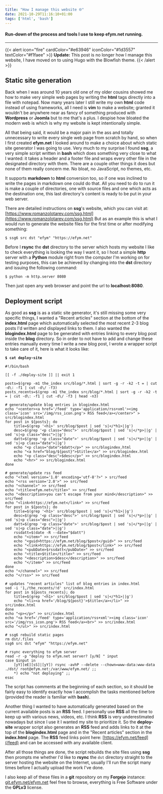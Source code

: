 ```yaml
---
title: "How I manage this website 🌐"
date: 2021-10-29T11:16:10+01:00
tags: ['html', 'bash']
---
```

#### Run-down of the process and tools I use to keep efym.net running.
* * *

{{< alert icon="fire" cardColor="#e63946" iconColor="#1d3557" textColor="#f1faee" >}}
**Update:** This post is no longer how I manage this website, I have moved on to using Hugo with the Blowfish theme.
{{< /alert >}}

## Static site generation

Back when I was around 10 years old one of my older cousins showed me how to make very simple web pages by writing the **html** tags directly into a file with notepad. Now many years later I still write my own **html** code instead of using frameworks, all I need is **vim** to make a website; granted it wouldn't be anywhere near as fancy of something produced with **Wordpress** or **Joomla** but to me that's a plus. I despise how bloated the modern web is which is why my website is kept intentionally simple.

All that being said, it would be a major pain in the ass and totally unnecessary to write every single web page from scratch by hand, so when I first created **efym.net** I looked around to make a choice about which static site generator I was going to use. Very much to my surprise I found **ssg**, a very simple script written in **bash** which does something very close to what I wanted: it takes a header and a footer file and wraps every other file in the designated directory with them. There are a couple other things it does but none of them really concern me. No bloat, no JavaScript, no themes, etc.

It supports **markdown** to **html** conversion too, so if one was inclined to write the pages in markdown one could do that. All you need to do to run it is make a couple of directories, one with source files and one which acts as the destination one, this last directory's content is ready to be put in your web server.

There are detailed instructions on **ssg**'s website, which you can visit at:
[https://www.romanzolotarev.com/ssg.html](https://www.romanzolotarev.com/ssg.html)
But as an example this is what I would run to generate the website files for the first time or after modifying something:

```
$ ssg6 src dst "efym" "https://efym.net"
```

Before I **rsync** the **dst** directory to the server which hosts my website I like to check everything is looking the way I want it, so I host a simple **http** server with a **Python** module right from the computer I'm working on for testing purposes, this can be achieved by changing into the **dst** directory and issuing the following command:

```
$ python -m http.server 8080
```

Then just open any web browser and point the url to **localhost:8080**.

## Deployment script

As good as **ssg** is as a static site generator, it's still missing some very specific things, I wanted a "Recent articles" section at the bottom of the **index.html** page which automatically selected the most recent 2-3 blog posts I'd written and displayed links to them. I also wanted the **blogindex.html** page to be generated with entries linking to every blog post inside the **blog** directory. So in order to not have to add and change these entries manually every time I write a new blog post, I wrote a wrapper script to take care of it, here is what it looks like:

**`$ cat deploy-site`**
```
#!/bin/bash

[[ -f ./deploy-site ]] || exit 1

posts=$(grep -m1 the_index src/blog/*.html | sort -g -r -k2 -t = | cut -d\: -f1 | cut -d\/ -f3)
posts_recents=$(grep -m1 the_index src/blog/*.html | sort -g -r -k2 -t = | cut -d\: -f1 | cut -d\/ -f3 | head -n3)

# generate/update blog entries in blogindex.html
echo "<center><a href='/feed' type='application/rss+xml'><img class='icon' src='/img/rss_icon.png'> RSS feed</a></center>" > src/blogindex.html
for post in ${posts}; do
	title=$(grep '<h1>' src/blog/$post | sed 's|</*h1>||g')
	desc=$(grep '<p class="desc">' src/blog/$post | sed 's|</*p>||g' | sed 's|<p class="desc">||g')
	datt=$(grep '<p class="date">' src/blog/$post | sed 's|</*p>||g' | sed 's|<p class="date">||g')
	echo "<p class="date">$datt</p>" >> src/blogindex.html
	echo "<a href="blog/${post}">$title</a>" >> src/blogindex.html
	echo "<p class="desc">$desc</p>" >> src/blogindex.html
	echo "<hr>" >> src/blogindex.html
done

# generate/update rss feed
echo "<?xml version='1.0' encoding='utf-8'?>" > src/feed
echo "<rss version='2.0'>" >> src/feed
echo "<channel>" >> src/feed
echo "<title>efym.net</title>" >> src/feed
echo "<description>you can't escape from your mind</description>" >> src/feed
echo "<link>https://efym.net</link>" >> src/feed
for post in ${posts}; do
	title=$(grep '<h1>' src/blog/$post | sed 's|</*h1>||g')
	desc=$(grep '<p class="desc">' src/blog/$post | sed 's|</*p>||g' | sed 's|<p class="desc">||g')
	datt=$(grep '<p class="date">' src/blog/$post | sed 's|</*p>||g' | sed 's|<p class="date">||g')
	rssdatt=$(date -R --date="$datt")
	echo "<item>" >> src/feed
	echo "<guid>https://efym.net/blog/$post</guid>" >> src/feed
	echo "<link>https://efym.net/blog/$post</link>" >> src/feed
	echo "<pubDate>$rssdatt</pubDate>" >> src/feed
	echo "<title>$title</title>" >> src/feed
	echo "<description>$desc</description>" >> src/feed
	echo "</item>" >> src/feed
done
echo "</channel>" >> src/feed
echo "</rss>" >> src/feed

# updates "recent articles" list of blog entries in index.html
sed -i '1,/the_recents/!d' src/index.html
for post in ${posts_recents}; do
	title=$(grep '<h1>' src/blog/$post | sed 's|</*h1>||g')
	echo "<li><a href='/blog/${post}'>$title</a></li>" >> src/index.html
done
echo "<p></p>" >> src/index.html
echo "<a href='/feed' type='application/rss+xml'><img class='icon' src='/img/rss_icon.png'> RSS feed</a><br>" >> src/index.html
echo "</ul>" >> src/index.html

# ssg6 rebuild static pages
rm dst/.files
ssg6 src dst "efym" "https://efym.net"

# rsync everything to efym server
read -r -p "deploy to efym.net server? [y/N] " input
case $input in
	[yY][eE][sS]|[yY]) rsync -avhP --delete --chown=www-data:www-data ./dst/ root@efym.net:/var/www/efym.net/ ;;
	*) echo "not deploying" ;;
esac
```

The script has comments at the beginning of each section, so it should be fairly easy to identify exactly how I accomplish the tasks mentioned before (provided the reader is familiar with **bash**).

Another thing I wanted to have automatically generated based on the current available posts is an **RSS** feed. I personally use **RSS** all the time to keep up with various news, videos, etc. I think **RSS** is very underestimated nowadays but since I use it I wanted my site to prioritize it. So the **deploy-site** wrapper script also generates an **RSS** feed and adds links to it at the top of the **blogindex.html** page and in the "Recent articles" section in the **index.html** page.
The **RSS** feed links point here: [https://efym.net/feed](/feed) and can be accessed with any available client.

After all those things are done, the script rebuilds the site files using **ssg** then prompts me whether I'd like to **rsync** the `dst` directory straight to the server hosting the website on the Internet, usually I'll run the script many times before I actually upload the work I've done.

I also keep all of these files in a **git** repository on my **Forgejo** instance: [git.efym.net/efym.net](https://git.efym.net/tw1zr/efym.net-ssg) feel free to browse, everything is Free Software under the **GPLv3** license.

